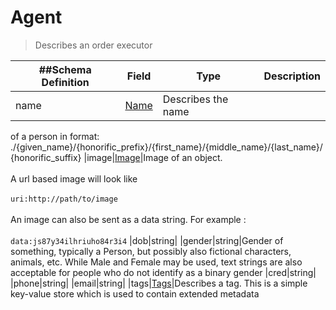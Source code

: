 # Agent

> Describes an order executor

| ##Schema Definition | **Field**                                              | **Type**           | **Description** |
| ------------------- | ------------------------------------------------------ | ------------------ | --------------- |
| name                | [Name](/docs/core-specification/schema-reference/name) | Describes the name |

of a person in format:
./{given_name}/{honorific_prefix}/{first_name}/{middle_name}/{last_name}/{honorific_suffix}
|image|[Image](/docs/core-specification/schema-reference/image)|Image of an
object. <br/><br/> A url based image will look like
<br/><br/>`uri:http://path/to/image` <br/><br/> An image can also be sent as a
data string. For example : <br/><br/> `data:js87y34ilhriuho84r3i4` |dob|string|
|gender|string|Gender of something, typically a Person, but possibly also
fictional characters, animals, etc. While Male and Female may be used, text
strings are also acceptable for people who do not identify as a binary gender
|cred|string| |phone|string| |email|string|
|tags|[Tags](/docs/core-specification/schema-reference/tags)|Describes a tag.
This is a simple key-value store which is used to contain extended metadata
